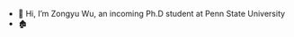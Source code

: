 - 👋 Hi, I’m Zongyu Wu, an incoming Ph.D student at Penn State University
- 🏚️ 

<!---
wzongyu/wzongyu is a  special ✨ repository because its `README.md` (this file) appears on your GitHub profile.
You can click the Preview link to take a look at your changes.
--->
